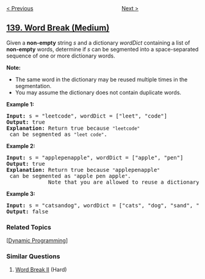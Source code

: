<!--|This file generated by command(leetcode description); DO NOT EDIT.    |-->
<!--+----------------------------------------------------------------------+-->
<!--|@author    openset <openset.wang@gmail.com>                           |-->
<!--|@link      https://github.com/openset                                 |-->
<!--|@home      https://github.com/openset/leetcode                        |-->
<!--+----------------------------------------------------------------------+-->

[< Previous](../copy-list-with-random-pointer "Copy List with Random Pointer")
　　　　　　　　　　　　　　　　
[Next >](../word-break-ii "Word Break II")

## [139. Word Break (Medium)](https://leetcode.com/problems/word-break "单词拆分")

<p>Given a <strong>non-empty</strong> string <em>s</em> and a dictionary <em>wordDict</em> containing a list of <strong>non-empty</strong> words, determine if <em>s</em> can be segmented into a space-separated sequence of one or more dictionary words.</p>

<p><strong>Note:</strong></p>

<ul>
	<li>The same word in the dictionary may be reused multiple times in the segmentation.</li>
	<li>You may assume the dictionary does not contain duplicate words.</li>
</ul>

<p><strong>Example 1:</strong></p>

<pre>
<strong>Input:</strong> s = &quot;leetcode&quot;, wordDict = [&quot;leet&quot;, &quot;code&quot;]
<strong>Output:</strong> true
<strong>Explanation:</strong> Return true because <code>&quot;leetcode&quot;</code> can be segmented as <code>&quot;leet code&quot;</code>.
</pre>

<p><strong>Example 2:</strong></p>

<pre>
<strong>Input:</strong> s = &quot;applepenapple&quot;, wordDict = [&quot;apple&quot;, &quot;pen&quot;]
<strong>Output:</strong> true
<strong>Explanation:</strong> Return true because <code>&quot;</code>applepenapple<code>&quot;</code> can be segmented as <code>&quot;</code>apple pen apple<code>&quot;</code>.
&nbsp;            Note that you are allowed to reuse a dictionary word.
</pre>

<p><strong>Example 3:</strong></p>

<pre>
<strong>Input:</strong> s = &quot;catsandog&quot;, wordDict = [&quot;cats&quot;, &quot;dog&quot;, &quot;sand&quot;, &quot;and&quot;, &quot;cat&quot;]
<strong>Output:</strong> false
</pre>

### Related Topics
  [[Dynamic Programming](../../tag/dynamic-programming/README.md)]

### Similar Questions
  1. [Word Break II](../word-break-ii) (Hard)
